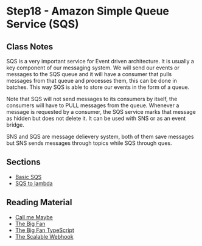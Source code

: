# Step18 - Amazon Simple Queue Service (SQS)

## Class Notes

SQS is a very important service for Event driven architecture. It is usually a key component of our messaging system. We will send our events or messages to the SQS queue and it will have a consumer that pulls messages from that queue and processes them, this can be done in batches. This way SQS is able to store our events in the form of a queue.

Note that SQS will not send messages to its consumers by itself, the consumers will have to PULL messages from the queue. Whenever a message is requested by a consumer, the SQS service marks that message as hidden but does not delete it. It can be used with SNS or as an event bridge.

SNS and SQS are message delievery system, both of them save messages but SNS sends messages through topics while SQS through ques.

## Sections

- [Basic SQS](./step0_basic_example)
- [SQS to lambda](./step1_sqs_to_lambda)

## Reading Material

- [Call me Maybe](https://www.youtube.com/watch?v=9IYpGTS7Jy0&t=1476s&ab_channel=AWSEvents)
- [The Big Fan](https://www.youtube.com/watch?v=9IYpGTS7Jy0&t=1808s)
- [The Big Fan TypeScript](https://github.com/cdk-patterns/serverless/tree/main/the-big-fan/typescript)
- [The Scalable Webhook](https://github.com/cdk-patterns/serverless/blob/main/the-scalable-webhook/README.md)

